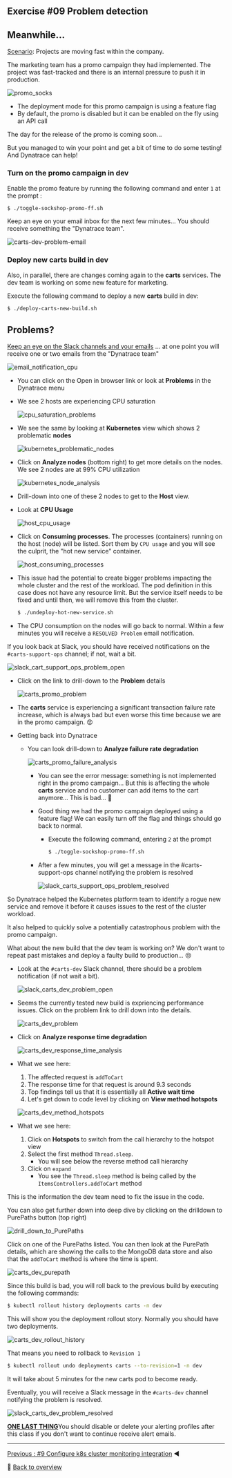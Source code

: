 ## Exercise #09 Problem detection

## Meanwhile...

<u>Scenario</u>: Projects are moving fast within the company.

The marketing team has a promo campaign they had implemented. The project was fast-tracked and there is an internal pressure to push it in production.

![promo_socks](../../assets/images/promo_socks.png)

- The deployment mode for this promo campaign is using a feature flag
- By default, the promo is disabled but it can be enabled on the fly using an API call

The day for the release of the promo is coming soon... 

But you managed to win your point and get a bit of time to do some testing! And Dynatrace can help!

### Turn on the promo campaign in dev

Enable the promo feature by running the following command and enter `1` at the prompt :

```sh
$ ./toggle-sockshop-promo-ff.sh
```
Keep an eye on your email inbox for the next few minutes... You should receive something the "Dynatrace team".

![carts-dev-problem-email](../../assets/images/carts-dev-problem-email.png)

### Deploy new carts build in dev

Also, in parallel, there are changes coming again to the <b>carts</b> services. The dev team is working on some new feature for marketing.

Execute the following command to deploy a new <b>carts</b> build in dev:

```sh
$ ./deploy-carts-new-build.sh
```

## Problems?

<u>Keep an eye on the Slack channels and your emails</u> ... at one point you will receive one or two emails from the "Dynatrace team"

![email_notification_cpu](../../assets/email_notification_cpu.png)

- You can click on the Open in browser link or look at <b>Problems</b> in the Dynatrace menu

- We see 2 hosts are experiencing CPU saturation

    ![cpu_saturation_problems](../../assets/cpu_saturation_problems.png)

- We see the same by looking at <b>Kubernetes</b> view which shows 2 problematic <b>nodes</b>

    ![kubernetes_problematic_nodes](../../assets/kubernetes_problematic_nodes.png)

- Click on <b>Analyze nodes</b> (bottom right) to get more details on the nodes. We see 2 nodes are at 99% CPU utilization
  
    ![kubernetes_node_analysis](../../assets/kubernetes_node_analysis.png)

- Drill-down into one of these 2 nodes to get to the <b>Host</b> view. 
- Look at <b>CPU Usage</b>

    ![host_cpu_usage](../../assets/host_cpu_usage.png)

- Click on <b>Consuming processes</b>. The processes (containers) running on the host (node) will be listed. Sort them by `CPU usage` and you will see the culprit, the "hot new service" container. 

    ![host_consuming_processes](../../assets/host_consuming_processes.png)

- This issue had the potential to create bigger problems impacting the whole cluster and the rest of the workload. The pod definition in this case does not have any resource limit. But the service itself needs to be fixed and until then, we will remove this from the cluster.

    ```sh
    $ ./undeploy-hot-new-service.sh
    ```

- The CPU consumption on the nodes will go back to normal. Within a few minutes you will receive a `RESOLVED Problem` email notification.


If you look back at Slack, you should have received notifications on the `#carts-support-ops` channel; if not, wait a bit.
  
  ![slack_cart_support_ops_problem_open](../../assets/slack_carts_support_ops_problem_open.png)

- Click on the link to drill-down to the <b>Problem</b> details

    ![carts_promo_problem](../../assets/carts_promo_problem.png)

- The <b>carts</b> service is experiencing a significant transaction failure rate increase, which is always bad but even worse this time because we are in the promo campaign. :rage: 
- Getting back into Dynatrace
  - You can look drill-down to <b>Analyze failure rate degradation</b>

    ![carts_promo_failure_analysis](../../assets/carts_promo_failure_analysis.png)

    - You can see the error message: something is not implemented right in the promo campaign... But this is affecting the whole <b>carts</b> service and no customer can add items to the cart anymore... This is bad... :grimacing:
    - Good thing we had the promo campaign deployed using a feature flag! We can easily turn off the flag and things should go back to normal.
      - Execute the following command,  entering `2` at the prompt

        ```sh
        $ ./toggle-sockshop-promo-ff.sh
        ```
    - After a few minutes, you will get a message in the #carts-support-ops channel notifying the problem is resolved
  
        ![slack_carts_support_ops_problem_resolved](../../assets/slack_carts_support_ops_problem_resolved.png)

So Dynatrace helped the Kubernetes platform team to identify a rogue new service and remove it before it causes issues to the rest of the cluster workload.

It also helped to quickly solve a potentially catastrophous problem with the promo campaign.

What about the new build that the dev team is working on? We don't want to repeat past mistakes and deploy a faulty build to production... :unamused:

- Look at the `#carts-dev` Slack channel, there should be a problem notification (if not wait a bit).

    ![slack_carts_dev_problem_open](../../assets/slack_carts_dev_problem_open.png)

- Seems the currently tested new build is expriencing performance issues. Click on the problem link to drill down into the details.

    ![carts_dev_problem](../../assets/carts_dev_problem.png)

- Click on <b>Analyze response time degradation</b>

    ![carts_dev_response_time_analysis](../../assets/carts_dev_response_time_analysis.png)

- What we see here:
  1. The affected request is `addToCart`
  2. The response time for that request is around 9.3 seconds
  3. Top findings tell us that it is essentially all <b>Active wait time</b>
  4. Let's get down to code level by clicking on <b>View method hotspots</b>

    ![carts_dev_method_hotspots](../../assets/carts_dev_method_hotspots.png)

- What we see here:
  1. Click on <b>Hotspots</b> to switch from the call hierarchy to the hotspot view
  2. Select the first method `Thread.sleep`. 
     - You will see below the reverse method call hierarchy
  3. Click on `expand`
     - You see the `Thread.sleep` method is being called by the `ItemsControllers.addToCart` method

This is the information the dev team need to fix the issue in the code. 

You can also get further down into deep dive by clicking on the drilldown to PurePaths button (top right)

![drill_down_to_PurePaths](../../assets/drill_down_to_PurePaths.png)

Click on one of the PurePaths listed. You can then look at the PurePath details, which are showing the calls to the MongoDB data store and also that the `addToCart` method is where the time is spent. 

![carts_dev_purepath](../../assets/carts_dev_purepath.png)

Since this build is bad, you will roll back to the previous build by executing the following commands:

```sh
$ kubectl rollout history deployments carts -n dev
```

This will show you the deployment rollout story. Normally you should have two deployments. 

![carts_dev_rollout_history](../../assets/carts_dev_rollout_history.png)

That means you need to rollback to `Revision 1`

```sh
$ kubectl rollout undo deployments carts --to-revision=1 -n dev
```
It will take about 5 minutes for the new carts pod to become ready.

Eventually, you will receive a Slack message in the `#carts-dev` channel notifying the problem is resolved.

![slack_carts_dev_problem_resolved](../../assets/slack_carts_dev_problem_resolved.png)

<b><u>ONE LAST THING</u></b>You should disable or delete your alerting profiles after this class if you don't want to continue receive alert emails.

---

[Previous : #9 Configure k8s cluster monitoring integration](../09_Configure_k8s_cluster_monitoring_integration) :arrow_backward: 

:arrow_up_small: [Back to overview](../)

